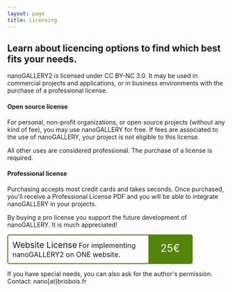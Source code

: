 ```yaml
---
layout: page
title: Licensing
---
```


## Learn about licencing options to find which best fits your needs.

nanoGALLERY2 is licensed under CC BY-NC 3.0. It may be used in commercial projects and applications, or in business environments with the purchase of a professional license.

#### Open source license
For personal, non-profit organizations, or open source projects (without any kind of fee), you may use nanoGALLERY for free. If fees are associated to the use of nanoGALLERY, your project is not eligible to this license.

All other uses are considered professional. The purchase of a license is required. 

#### Professional license
Purchasing accepts most credit cards and takes seconds. Once purchased, you'll receive a Professional License PDF and you will be able to integrate nanoGALLERY in your projects.

By buying a pro license you support the future development of nanoGALLERY. It is much appreciated!

<div style="border: 2px solid #54840C;border-radius: 5px;position:relative;padding:10px;width:80%;">
  <div style="display:blocks;">
    <span style="font-size:1.2rem;">Website License</span>
    <span style="font-size:1.0rem;">For implementing nanoGALLERY2 on ONE website.</span>
  </div>
  <div style="font-size:1.5rem;color:#fff;background-color:#54840C;width:100px;text-align:center;position:absolute;right:0;top:0;height:100%;line-height:60px;">25€</div>
</div>

If you have special needs, you can also ask for the author's permission. Contact: nano[at]brisbois.fr
